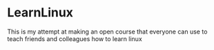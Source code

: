 LearnLinux
==========

This is my attempt at making an open course that everyone can use to teach friends and colleagues how to learn linux
